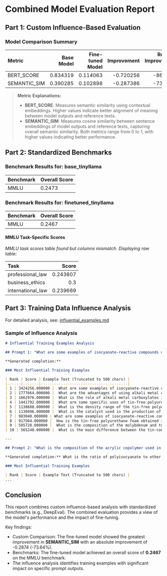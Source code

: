 # Combined Model Evaluation Report

## Part 1: Custom Influence-Based Evaluation

### Model Comparison Summary

| Metric       |   Base Model |   Fine-tuned Model |   Improvement |   Relative Improvement (%) |
|:-------------|-------------:|-------------------:|--------------:|---------------------------:|
| BERT_SCORE   |     0.834319 |           0.114063 |     -0.720256 |                   -86.3286 |
| SEMANTIC_SIM |     0.390285 |           0.102898 |     -0.287386 |                   -73.6351 |


> **Metric Explanations:**
> - **BERT_SCORE**: Measures semantic similarity using contextual embeddings. Higher values indicate better alignment of meaning between model outputs and reference texts.
> - **SEMANTIC_SIM**: Measures cosine similarity between sentence embeddings of model outputs and reference texts, capturing overall semantic similarity.
> Both metrics range from 0 to 1, with higher values indicating better performance.

## Part 2: Standardized Benchmarks

### Benchmark Results for: base_tinyllama

| Benchmark | Overall Score |
|-----------|---------------|
| MMLU | 0.2473 |

### Benchmark Results for: finetuned_tinyllama

| Benchmark | Overall Score |
|-----------|---------------|
| MMLU | 0.2467 |

#### MMLU Task-Specific Scores

*MMLU task scores table found but columns mismatch. Displaying raw table:*

| Task              |    Score |
|:------------------|---------:|
| professional_law  | 0.243807 |
| business_ethics   | 0.3      |
| international_law | 0.239669 |


## Part 3: Training Data Influence Analysis

For detailed analysis, see: [influential_examples.md](../comparison/influential_examples.md)

### Sample of Influence Analysis

```markdown
# Influential Training Examples Analysis

## Prompt 1: "What are some examples of isocyanate-reactive compounds used in the production of tin-free polyurethane foam?"

**Generated completion:** 

### Most Influential Training Examples

| Rank | Score | Example Text (Truncated to 500 chars) |
|------|-------|---------------------------------------|
| 1 | 3424256.000000 |  What are some examples of isocyanate-reactive compounds used in the production of tin-free polyurethane foam? |
| 2 | 1777664.000000 |  What are the advantages of using alkali metal carboxylates as catalysts in the production of tin-free polyurethane foam? |
| 3 | 1662976.000000 |  What is the role of alkali metal carboxylates in the production of tin-free polyurethane foam? |
| 4 | 1441792.000000 |  What are some specific uses of tin-free polyurethane foam? |
| 5 | 1138688.000000 |  What is the density range of the tin-free polyurethane foam? |
| 6 | 1130496.000000 |  What is the catalyst used in the production of the tin-free polyurethane foam? |
| 7 | 983040.000000 | What are some examples of isocyanate-reactive compounds in the invention? |
| 8 | 917504.000000 |  How is the tin-free polyurethane foam obtained in the manufacturing process? |
| 9 | 585728.000000 |  What is the composition of the molybdenum and tungsten-free hardenable mixture? |
| 10 | 565248.000000 |  What is the main difference between the tin-containing polyurethane foam and the tin-free polyurethane foam? |

---

## Prompt 2: "What is the composition of the acrylic copolymer used in the multilayer composite and underlayment for roof assembly?"

**Generated completion:** What is the ratio of polyisocyanate to other components present in the aclylic copolyomer used in a multilayerdo-layer composite and/or as an underlayement fo rroofassembly.

### Most Influential Training Examples

| Rank | Score | Example Text (Truncated to 500 chars) |
...
```


## Conclusion

This report combines custom influence-based analysis with standardized benchmarks (e.g., DeepEval). The combined evaluation provides a view of the model's performance and the impact of fine-tuning.

Key findings:

- Custom Comparison: The fine-tuned model showed the greatest improvement in **SEMANTIC_SIM** with an absolute improvement of -0.2874 (-73.64%).
- Benchmarks: The fine-tuned model achieved an overall score of **0.2467** on the MMLU benchmark.
- The influence analysis identifies training examples with significant impact on specific prompt outputs.
